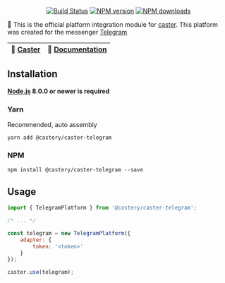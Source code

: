 <p align="center">
<a href="https://travis-ci.org/castery/caster-telegram"><img src="https://img.shields.io/travis/castery/caster-telegram.svg?style=flat-square" alt="Build Status"></a>
<a href="https://www.npmjs.com/@castery/caster-telegram"><img src="https://img.shields.io/npm/v/@castery/caster-telegram.svg?style=flat-square" alt="NPM version"></a>
<a href="https://www.npmjs.com/package/@castery/caster-telegram"><img src="https://img.shields.io/npm/dt/@castery/caster-telegram.svg?style=flat-square" alt="NPM downloads"></a>
</p>

🤖 This is the official platform integration module for [caster](https://github.com/castery/caster). This platform was created for the messenger [Telegram](https://telegram.org/)

| 🤖 [Caster](https://github.com/castery/caster) | 📖 [Documentation](docs/) |
|------------------------------------------------|----------------------------|

## Installation
**[Node.js](https://nodejs.org/) 8.0.0 or newer is required**  

### Yarn
Recommended, auto assembly
```shell
yarn add @castery/caster-telegram
```

### NPM
```shell
npm install @castery/caster-telegram --save
```

## Usage
```js
import { TelegramPlatform } from '@castery/caster-telegram';

/* ... */

const telegram = new TelegramPlatform({
	adapter: {
		token: '<token>'
	}
});

caster.use(telegram);
```
